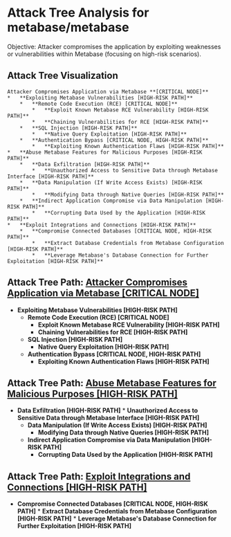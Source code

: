 # Attack Tree Analysis for metabase/metabase

Objective: Attacker compromises the application by exploiting weaknesses or vulnerabilities within Metabase (focusing on high-risk scenarios).

## Attack Tree Visualization

```
Attacker Compromises Application via Metabase **[CRITICAL NODE]**
*   **Exploiting Metabase Vulnerabilities [HIGH-RISK PATH]**
    *   **Remote Code Execution (RCE) [CRITICAL NODE]**
        *   **Exploit Known Metabase RCE Vulnerability [HIGH-RISK PATH]**
        *   **Chaining Vulnerabilities for RCE [HIGH-RISK PATH]**
    *   **SQL Injection [HIGH-RISK PATH]**
        *   **Native Query Exploitation [HIGH-RISK PATH]**
    *   **Authentication Bypass [CRITICAL NODE, HIGH-RISK PATH]**
        *   **Exploiting Known Authentication Flaws [HIGH-RISK PATH]**
*   **Abuse Metabase Features for Malicious Purposes [HIGH-RISK PATH]**
    *   **Data Exfiltration [HIGH-RISK PATH]**
        *   **Unauthorized Access to Sensitive Data through Metabase Interface [HIGH-RISK PATH]**
    *   **Data Manipulation (If Write Access Exists) [HIGH-RISK PATH]**
        *   **Modifying Data through Native Queries [HIGH-RISK PATH]**
    *   **Indirect Application Compromise via Data Manipulation [HIGH-RISK PATH]**
        *   **Corrupting Data Used by the Application [HIGH-RISK PATH]**
*   **Exploit Integrations and Connections [HIGH-RISK PATH]**
    *   **Compromise Connected Databases [CRITICAL NODE, HIGH-RISK PATH]**
        *   **Extract Database Credentials from Metabase Configuration [HIGH-RISK PATH]**
        *   **Leverage Metabase's Database Connection for Further Exploitation [HIGH-RISK PATH]**
```


## Attack Tree Path: [Attacker Compromises Application via Metabase **[CRITICAL NODE]**](./attack_tree_paths/attacker_compromises_application_via_metabase__critical_node_.md)

*   **Exploiting Metabase Vulnerabilities [HIGH-RISK PATH]**
    *   **Remote Code Execution (RCE) [CRITICAL NODE]**
        *   **Exploit Known Metabase RCE Vulnerability [HIGH-RISK PATH]**
        *   **Chaining Vulnerabilities for RCE [HIGH-RISK PATH]**
    *   **SQL Injection [HIGH-RISK PATH]**
        *   **Native Query Exploitation [HIGH-RISK PATH]**
    *   **Authentication Bypass [CRITICAL NODE, HIGH-RISK PATH]**
        *   **Exploiting Known Authentication Flaws [HIGH-RISK PATH]**

## Attack Tree Path: [**Abuse Metabase Features for Malicious Purposes [HIGH-RISK PATH]**](./attack_tree_paths/abuse_metabase_features_for_malicious_purposes__high-risk_path_.md)

*   **Data Exfiltration [HIGH-RISK PATH]**
        *   **Unauthorized Access to Sensitive Data through Metabase Interface [HIGH-RISK PATH]**
    *   **Data Manipulation (If Write Access Exists) [HIGH-RISK PATH]**
        *   **Modifying Data through Native Queries [HIGH-RISK PATH]**
    *   **Indirect Application Compromise via Data Manipulation [HIGH-RISK PATH]**
        *   **Corrupting Data Used by the Application [HIGH-RISK PATH]**

## Attack Tree Path: [**Exploit Integrations and Connections [HIGH-RISK PATH]**](./attack_tree_paths/exploit_integrations_and_connections__high-risk_path_.md)

*   **Compromise Connected Databases [CRITICAL NODE, HIGH-RISK PATH]**
        *   **Extract Database Credentials from Metabase Configuration [HIGH-RISK PATH]**
        *   **Leverage Metabase's Database Connection for Further Exploitation [HIGH-RISK PATH]**

